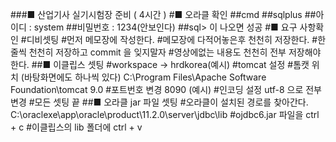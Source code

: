 
###■ 산업기사 실기시험장 준비 ( 4시간 )
#■ 오라클 확인
##cmd
##sqlplus
##아이디 : system
##비밀번호 : 1234(안보인다)
##sql> 이 나오면 성공
#■ 요구 사항확인
#디비셋팅
#먼저 메모장에 작성한다.
#메모장에 다적어놓은후 천천히 저장한다.
#한줄씩 천천히 저장하고 commit 을 잊지말자
#영상에없는 내용도 천천히 전부 저장해야한다.
##■ 이클립스 셋팅
#workspace -> hrdkorea(예시)
#tomcat 설정
#톰캣 위치 (바탕화면에도 하나씩 있다) C:\Program Files\Apache Software Foundation\tomcat 9.0
#포트번호 변경 8090 (예시)
#인코딩 설정 utf-8 으로 전부 변경
#모든 셋팅 끝
##■ 오라클 jar 파일 셋팅
#오라클이 설치된 경로를 찾아간다. C:\oraclexe\app\oracle\product\11.2.0\server\jdbc\lib
#ojdbc6.jar 파일을 ctrl + c
#이클립스의 lib 폴더에 ctrl + v
